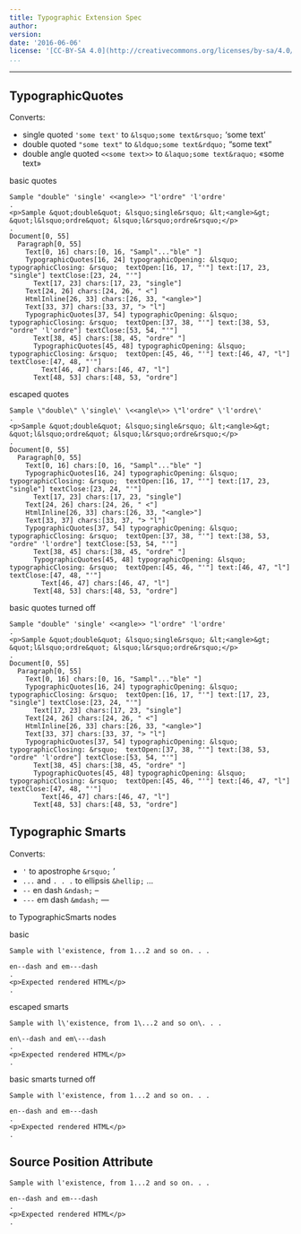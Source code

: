 ```yaml
---
title: Typographic Extension Spec
author: 
version: 
date: '2016-06-06'
license: '[CC-BY-SA 4.0](http://creativecommons.org/licenses/by-sa/4.0/)'
...
```


---

## TypographicQuotes  

Converts:

- single quoted `'some text'` to `&lsquo;some text&rsquo;` &lsquo;some text&rsquo;
- double quoted `"some text"` to `&ldquo;some text&rdquo;` &ldquo;some text&rdquo;
- double angle quoted `<<some text>>` to `&laquo;some text&raquo;` &laquo;some text&raquo;

basic quotes

```````````````````````````````` example(TypographicQuotes: 1) options(IGNORE)
Sample "double" 'single' <<angle>> "l'ordre" 'l'ordre'
.
<p>Sample &quot;double&quot; &lsquo;single&rsquo; &lt;<angle>&gt; &quot;l&lsquo;ordre&quot; &lsquo;l&rsquo;ordre&rsquo;</p>
.
Document[0, 55]
  Paragraph[0, 55]
    Text[0, 16] chars:[0, 16, "Sampl"..."ble" "]
    TypographicQuotes[16, 24] typographicOpening: &lsquo;  typographicClosing: &rsquo;  textOpen:[16, 17, "'"] text:[17, 23, "single"] textClose:[23, 24, "'"]
      Text[17, 23] chars:[17, 23, "single"]
    Text[24, 26] chars:[24, 26, " <"]
    HtmlInline[26, 33] chars:[26, 33, "<angle>"]
    Text[33, 37] chars:[33, 37, "> "l"]
    TypographicQuotes[37, 54] typographicOpening: &lsquo;  typographicClosing: &rsquo;  textOpen:[37, 38, "'"] text:[38, 53, "ordre" 'l'ordre"] textClose:[53, 54, "'"]
      Text[38, 45] chars:[38, 45, "ordre" "]
      TypographicQuotes[45, 48] typographicOpening: &lsquo;  typographicClosing: &rsquo;  textOpen:[45, 46, "'"] text:[46, 47, "l"] textClose:[47, 48, "'"]
        Text[46, 47] chars:[46, 47, "l"]
      Text[48, 53] chars:[48, 53, "ordre"]
````````````````````````````````


escaped quotes

```````````````````````````````` example(TypographicQuotes: 2) options(IGNORE)
Sample \"double\" \'single\' \<<angle\>> \"l'ordre" \'l'ordre\'
.
<p>Sample &quot;double&quot; &lsquo;single&rsquo; &lt;<angle>&gt; &quot;l&lsquo;ordre&quot; &lsquo;l&rsquo;ordre&rsquo;</p>
.
Document[0, 55]
  Paragraph[0, 55]
    Text[0, 16] chars:[0, 16, "Sampl"..."ble" "]
    TypographicQuotes[16, 24] typographicOpening: &lsquo;  typographicClosing: &rsquo;  textOpen:[16, 17, "'"] text:[17, 23, "single"] textClose:[23, 24, "'"]
      Text[17, 23] chars:[17, 23, "single"]
    Text[24, 26] chars:[24, 26, " <"]
    HtmlInline[26, 33] chars:[26, 33, "<angle>"]
    Text[33, 37] chars:[33, 37, "> "l"]
    TypographicQuotes[37, 54] typographicOpening: &lsquo;  typographicClosing: &rsquo;  textOpen:[37, 38, "'"] text:[38, 53, "ordre" 'l'ordre"] textClose:[53, 54, "'"]
      Text[38, 45] chars:[38, 45, "ordre" "]
      TypographicQuotes[45, 48] typographicOpening: &lsquo;  typographicClosing: &rsquo;  textOpen:[45, 46, "'"] text:[46, 47, "l"] textClose:[47, 48, "'"]
        Text[46, 47] chars:[46, 47, "l"]
      Text[48, 53] chars:[48, 53, "ordre"]
````````````````````````````````


basic quotes turned off

```````````````````````````````` example(TypographicQuotes: 3) options(no-quotes, IGNORE)
Sample "double" 'single' <<angle>> "l'ordre" 'l'ordre'
.
<p>Sample &quot;double&quot; &lsquo;single&rsquo; &lt;<angle>&gt; &quot;l&lsquo;ordre&quot; &lsquo;l&rsquo;ordre&rsquo;</p>
.
Document[0, 55]
  Paragraph[0, 55]
    Text[0, 16] chars:[0, 16, "Sampl"..."ble" "]
    TypographicQuotes[16, 24] typographicOpening: &lsquo;  typographicClosing: &rsquo;  textOpen:[16, 17, "'"] text:[17, 23, "single"] textClose:[23, 24, "'"]
      Text[17, 23] chars:[17, 23, "single"]
    Text[24, 26] chars:[24, 26, " <"]
    HtmlInline[26, 33] chars:[26, 33, "<angle>"]
    Text[33, 37] chars:[33, 37, "> "l"]
    TypographicQuotes[37, 54] typographicOpening: &lsquo;  typographicClosing: &rsquo;  textOpen:[37, 38, "'"] text:[38, 53, "ordre" 'l'ordre"] textClose:[53, 54, "'"]
      Text[38, 45] chars:[38, 45, "ordre" "]
      TypographicQuotes[45, 48] typographicOpening: &lsquo;  typographicClosing: &rsquo;  textOpen:[45, 46, "'"] text:[46, 47, "l"] textClose:[47, 48, "'"]
        Text[46, 47] chars:[46, 47, "l"]
      Text[48, 53] chars:[48, 53, "ordre"]
````````````````````````````````


## Typographic Smarts  

Converts:

- `'` to apostrophe `&rsquo;` &rsquo;
- `...` and `. . .` to ellipsis `&hellip;` &hellip;
- `--` en dash `&ndash;` &ndash;
- `---` em dash `&mdash;` &mdash;

to TypographicSmarts nodes

basic

```````````````````````````````` example(Typographic Smarts: 1) options(IGNORE)
Sample with l'existence, from 1...2 and so on. . . 

en--dash and em---dash
.
<p>Expected rendered HTML</p>
.
````````````````````````````````


escaped smarts

```````````````````````````````` example(Typographic Smarts: 2) options(IGNORE)
Sample with l\'existence, from 1\...2 and so on\. . . 

en\--dash and em\---dash
.
<p>Expected rendered HTML</p>
.
````````````````````````````````


basic smarts turned off

```````````````````````````````` example(Typographic Smarts: 3) options(no-smarts, IGNORE)
Sample with l'existence, from 1...2 and so on. . . 

en--dash and em---dash
.
<p>Expected rendered HTML</p>
.
````````````````````````````````


## Source Position Attribute

```````````````````````````````` example(Source Position Attribute: 1) options(src-pos, IGNORE)
Sample with l'existence, from 1...2 and so on. . . 

en--dash and em---dash
.
<p>Expected rendered HTML</p>
.
````````````````````````````````


